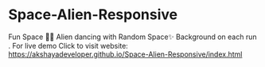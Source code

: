 # Space-Alien-Responsive
Fun Space 🚀🌌 Alien dancing with Random Space✨ Background on each run .
For live demo
Click to visit website: https://akshayadeveloper.github.io/Space-Alien-Responsive/index.html
